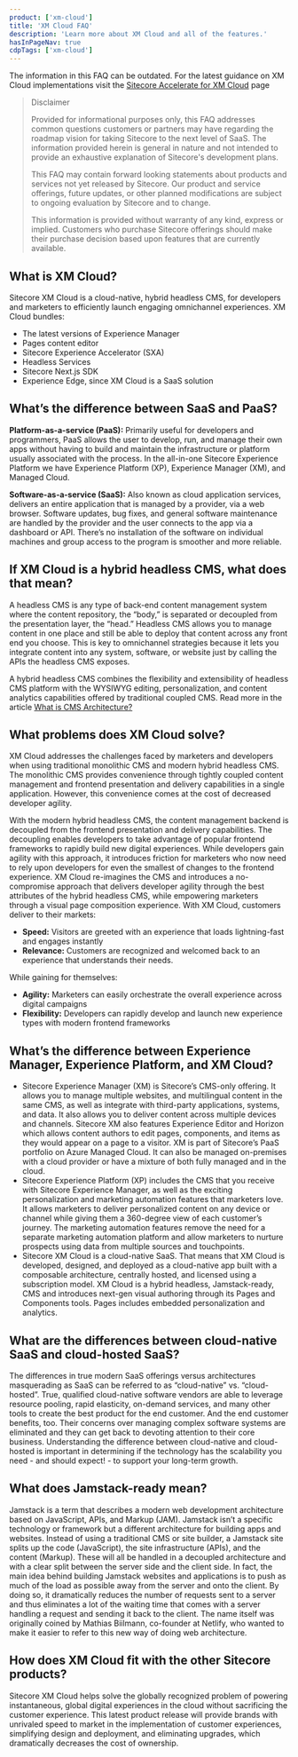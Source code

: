 ```yaml
---
product: ['xm-cloud']
title: 'XM Cloud FAQ'
description: 'Learn more about XM Cloud and all of the features.'
hasInPageNav: true
cdpTags: ['xm-cloud']
---
```


<Alert status="info">
  <AlertIcon />
    The information in this FAQ can be outdated. For the latest guidance on XM Cloud implementations visit the <a href="/learn/accelerate/xm-cloud">Sitecore Accelerate for XM Cloud</a> page
</Alert>

> Disclaimer
>
> Provided for informational purposes only, this FAQ addresses common questions customers or partners may have regarding the roadmap vision for taking Sitecore to the next level of SaaS. The information provided herein is general in nature and not intended to provide an exhaustive explanation of Sitecore&#39;s development plans.
>
> This FAQ may contain forward looking statements about products and services not yet released by Sitecore. Our product and service offerings, future updates, or other planned modifications are subject to ongoing evaluation by Sitecore and to change.
>
> This information is provided without warranty of any kind, express or implied. Customers who purchase Sitecore offerings should make their purchase decision based upon features that are currently available.

## What is XM Cloud?

Sitecore XM Cloud is a cloud-native, hybrid headless CMS, for developers and marketers to efficiently launch engaging omnichannel experiences. XM Cloud bundles:

- The latest versions of Experience Manager
- Pages content editor
- Sitecore Experience Accelerator (SXA)
- Headless Services
- Sitecore Next.js SDK
- Experience Edge, since XM Cloud is a SaaS solution

## What’s the difference between SaaS and PaaS?

**Platform-as-a-service (PaaS):**
Primarily useful for developers and programmers, PaaS allows the user to develop, run, and manage their own apps without having to build and maintain the infrastructure or platform usually associated with the process. In the all-in-one Sitecore Experience Platform we have Experience Platform (XP), Experience Manager (XM), and Managed Cloud.

**Software-as-a-service (SaaS):** Also known as cloud application services, delivers an entire application that is managed by a provider, via a web browser. Software updates, bug fixes, and general software maintenance are handled by the provider and the user connects to the app via a dashboard or API. There’s no installation of the software on individual machines and group access to the program is smoother and more reliable.

## If XM Cloud is a hybrid headless CMS, what does that mean?

A headless CMS is any type of back-end content management system where the content repository, the “body,” is separated or decoupled from the presentation layer, the “head.” Headless CMS allows you to manage content in one place and still be able to deploy that content across any front end you choose. This is key to omnichannel strategies because it lets you integrate content into any system, software, or website just by calling the APIs the headless CMS exposes.

A hybrid headless CMS combines the flexibility and extensibility of headless CMS platform with the WYSIWYG editing, personalization, and content analytics capabilities offered by traditional coupled CMS. Read more in the article [What is CMS Architecture?](https://www.sitecore.com/knowledge-center/digital-marketing-resources/what-is-cms-architecture)

## What problems does XM Cloud solve?

XM Cloud addresses the challenges faced by marketers and developers when using traditional monolithic CMS and modern hybrid headless CMS. The monolithic CMS provides convenience through tightly coupled content management and frontend presentation and delivery capabilities in a single application. However, this convenience comes at the cost of decreased developer agility.

With the modern hybrid headless CMS, the content management backend is decoupled from the frontend presentation and delivery capabilities. The decoupling enables developers to take advantage of popular frontend frameworks to rapidly build new digital experiences. While developers gain agility with this approach, it introduces friction for marketers who now need to rely upon developers for even the smallest of changes to the frontend experience.
XM Cloud re-imagines the CMS and introduces a no-compromise approach that delivers developer agility through the best attributes of the hybrid headless CMS, while empowering marketers through a visual page composition experience. With XM Cloud, customers deliver to their markets:

- **Speed:** Visitors are greeted with an experience that loads lightning-fast and engages instantly
- **Relevance:** Customers are recognized and welcomed back to an experience that understands their needs.

While gaining for themselves:

- **Agility:** Marketers can easily orchestrate the overall experience across digital campaigns
- **Flexibility:** Developers can rapidly develop and launch new experience types with modern frontend frameworks

## What’s the difference between Experience Manager, Experience Platform, and XM Cloud?

- Sitecore Experience Manager (XM) is Sitecore’s CMS-only offering. It allows you to manage multiple websites, and multilingual content in the same CMS, as well as integrate with third-party applications, systems, and data. It also allows you to deliver content across multiple devices and channels. Sitecore XM also features Experience Editor and Horizon which allows content authors to edit pages, components, and items as they would appear on a page to a visitor.
  XM is part of Sitecore’s PaaS portfolio on Azure Managed Cloud. It can also be managed on-premises with a cloud provider or have a mixture of both fully managed and in the cloud.
- Sitecore Experience Platform (XP) includes the CMS that you receive with Sitecore Experience Manager, as well as the exciting personalization and marketing automation features that marketers love. It allows marketers to deliver personalized content on any device or channel while giving them a 360-degree view of each customer’s journey. The marketing automation features remove the need for a separate marketing automation platform and allow marketers to nurture prospects using data from multiple sources and touchpoints.
- Sitecore XM Cloud is a cloud-native SaaS. That means that XM Cloud is developed, designed, and deployed as a cloud-native app built with a composable architecture, centrally hosted, and licensed using a subscription model. XM Cloud is a hybrid headless, Jamstack-ready, CMS and introduces next-gen visual authoring through its Pages and Components tools. Pages includes embedded personalization and analytics.

## What are the differences between cloud-native SaaS and cloud-hosted SaaS?

The differences in true modern SaaS offerings versus architectures masquerading as SaaS can be referred to as “cloud-native” vs. “cloud-hosted”. True, qualified cloud-native software vendors are able to leverage resource pooling, rapid elasticity, on-demand services, and many other tools to create the best product for the end customer. And the end customer benefits, too. Their concerns over managing complex software systems are eliminated and they can get back to devoting attention to their core business. Understanding the difference between cloud-native and cloud-hosted is important in determining if the technology has the scalability you need - and should expect! - to support your long-term growth.

## What does Jamstack-ready mean?

Jamstack is a term that describes a modern web development architecture based on JavaScript, APIs, and Markup (JAM). Jamstack isn’t a specific technology or framework but a different architecture for building apps and websites.
Instead of using a traditional CMS or site builder, a Jamstack site splits up the code (JavaScript), the site infrastructure (APIs), and the content (Markup). These will all be handled in a decoupled architecture and with a clear split between the server side and the client side. In fact, the main idea behind building Jamstack websites and applications is to push as much of the load as possible away from the server and onto the client. By doing so, it dramatically reduces the number of requests sent to a server and thus eliminates a lot of the waiting time that comes with a server handling a request and sending it back to the client. The name itself was originally coined by Mathias Biilmann, co-founder at Netlify, who wanted to make it easier to refer to this new way of doing web architecture.

## How does XM Cloud fit with the other Sitecore products?

Sitecore XM Cloud helps solve the globally recognized problem of powering instantaneous, global digital experiences in the cloud without sacrificing the customer experience. This latest product release will provide brands with unrivaled speed to market in the implementation of customer experiences, simplifying design and deployment, and eliminating upgrades, which dramatically decreases the cost of ownership.
